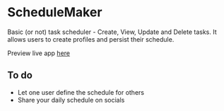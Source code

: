 # ScheduleMaker 

Basic (or not) task scheduler - Create, View, Update and Delete tasks. It allows users to create profiles and persist their schedule.

Preview live app [here](https://schedule-task.up.railway.app/)

## To do

- Let one user define the schedule for others
- Share your daily schedule on socials
